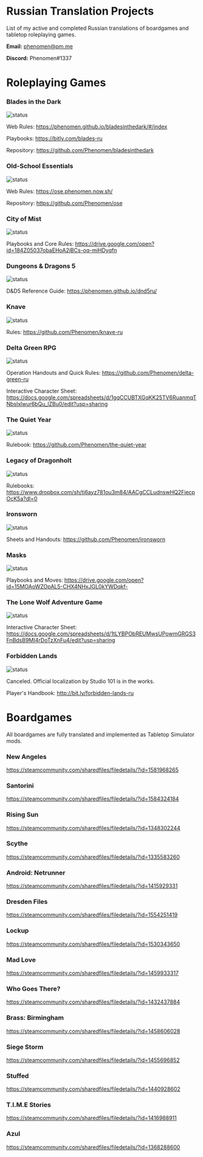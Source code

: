 # Russian Translation Projects
List of my active and completed Russian translations of boardgames and tabletop roleplaying games.

**Email:** phenomen@pm.me

**Discord:** Phenomen#1337

# Roleplaying Games

### Blades in the Dark 
![status](https://img.shields.io/badge/status-completed-green.svg) 

Web Rules: https://phenomen.github.io/bladesinthedark/#/index

Playbooks: https://bitly.com/blades-ru

Repository: https://github.com/Phenomen/bladesinthedark

### Old-School Essentials
![status](https://img.shields.io/badge/status-in--progress-orange.svg) 

Web Rules: https://ose.phenomen.now.sh/

Repository: https://github.com/Phenomen/ose

### City of Mist
![status](https://img.shields.io/badge/status-completed-green.svg) 

Playbooks and Core Rules: https://drive.google.com/open?id=184Z05037obaEHoA2jBCs-oq-miHDyqfn

### Dungeons & Dragons 5
![status](https://img.shields.io/badge/status-completed-green.svg) 

D&D5 Reference Guide: https://phenomen.github.io/dnd5ru/

### Knave
![status](https://img.shields.io/badge/status-completed-green.svg)

Rules:  https://github.com/Phenomen/knave-ru

### Delta Green RPG
![status](https://img.shields.io/badge/status-in--progress-orange.svg) 

Operation Handouts and Quick Rules: https://github.com/Phenomen/delta-green-ru

Interactive Character Sheet: https://docs.google.com/spreadsheets/d/1gqCCUBTXGqKK25TV6RuanmqTNbslxlwur6bQu_lZBu0/edit?usp=sharing

### The Quiet Year
![status](https://img.shields.io/badge/status-completed-green.svg) 

Rulebook: https://github.com/Phenomen/the-quiet-year

### Legacy of Dragonholt
![status](https://img.shields.io/badge/status-completed-green.svg)

Rulebooks: https://www.dropbox.com/sh/ti6ayz781ou3m84/AACgCCLudnswHQ2FiecpOcK5a?dl=0

### Ironsworn
![status](https://img.shields.io/badge/status-in--progress-orange.svg) 

Sheets and Handouts: https://github.com/Phenomen/ironsworn

### Masks
![status](https://img.shields.io/badge/status-completed-green.svg) 

Playbooks and Moves: https://drive.google.com/open?id=15MOAoWZOpAL5-CHX4NHxJGL0kYWDqkf-

### The Lone Wolf Adventure Game
![status](https://img.shields.io/badge/status-completed-green.svg) 

Interactive Character Sheet: https://docs.google.com/spreadsheets/d/1tLYBPObREUMwsUPowmGRGS3FnBdsB9MI4rDoTzXnFu4/edit?usp=sharing

### Forbidden Lands
![status](https://img.shields.io/badge/status-canceled-red.svg) 

Canceled. Official localization by Studio 101 is in the works.

Player's Handbook: http://bit.ly/forbidden-lands-ru


# Boardgames

All boardgames are fully translated and implemented as Tabletop Simulator mods.

### New Angeles 
https://steamcommunity.com/sharedfiles/filedetails/?id=1581968265

### Santorini 
https://steamcommunity.com/sharedfiles/filedetails/?id=1584324184

### Rising Sun
https://steamcommunity.com/sharedfiles/filedetails/?id=1348302244

### Scythe
https://steamcommunity.com/sharedfiles/filedetails/?id=1335583260

### Android: Netrunner
https://steamcommunity.com/sharedfiles/filedetails/?id=1415929331

### Dresden Files 
https://steamcommunity.com/sharedfiles/filedetails/?id=1554251419

### Lockup 
https://steamcommunity.com/sharedfiles/filedetails/?id=1530343650

### Mad Love 
https://steamcommunity.com/sharedfiles/filedetails/?id=1459933317

### Who Goes There?
https://steamcommunity.com/sharedfiles/filedetails/?id=1432437884

### Brass: Birmingham 
https://steamcommunity.com/sharedfiles/filedetails/?id=1458606028

### Siege Storm
https://steamcommunity.com/sharedfiles/filedetails/?id=1455696852

### Stuffed
https://steamcommunity.com/sharedfiles/filedetails/?id=1440928602

### T.I.M.E Stories
https://steamcommunity.com/sharedfiles/filedetails/?id=1416988911

### Azul
https://steamcommunity.com/sharedfiles/filedetails/?id=1368288600
